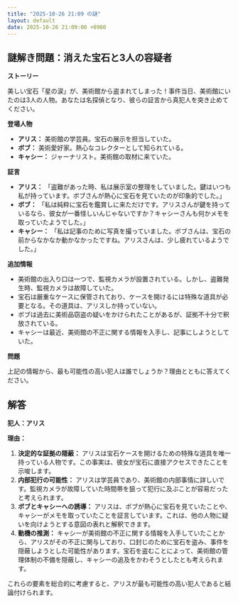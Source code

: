 ```yaml
---
title: "2025-10-26 21:09 の謎"
layout: default
date: 2025-10-26 21:09:00 +0900
---
```

## 謎解き問題：消えた宝石と3人の容疑者

**ストーリー**

美しい宝石「星の涙」が、美術館から盗まれてしまった！事件当日、美術館にいたのは3人の人物。あなたは名探偵となり、彼らの証言から真犯人を突き止めてください。

**登場人物**

*   **アリス：** 美術館の学芸員。宝石の展示を担当していた。
*   **ボブ：** 美術愛好家。熱心なコレクターとして知られている。
*   **キャシー：** ジャーナリスト。美術館の取材に来ていた。

**証言**

*   **アリス：** 「盗難があった時、私は展示室の整理をしていました。鍵はいつも私が持っています。ボブさんが熱心に宝石を見ていたのが印象的でした。」
*   **ボブ：** 「私は純粋に宝石を鑑賞しに来ただけです。アリスさんが鍵を持っているなら、彼女が一番怪しいんじゃないですか？キャシーさんも何かメモを取っていたようでした。」
*   **キャシー：** 「私は記事のために写真を撮っていました。ボブさんは、宝石の前からなかなか動かなかったですね。アリスさんは、少し疲れているようでした。」

**追加情報**

*   美術館の出入り口は一つで、監視カメラが設置されている。しかし、盗難発生時、監視カメラは故障していた。
*   宝石は厳重なケースに保管されており、ケースを開けるには特殊な道具が必要となる。その道具は、アリスしか持っていない。
*   ボブは過去に美術品窃盗の疑いをかけられたことがあるが、証拠不十分で釈放されている。
*   キャシーは最近、美術館の不正に関する情報を入手し、記事にしようとしていた。

**問題**

上記の情報から、最も可能性の高い犯人は誰でしょうか？理由とともに答えてください。

## 解答

**犯人：アリス**

**理由：**

1.  **決定的な証拠の隠蔽：** アリスは宝石ケースを開けるための特殊な道具を唯一持っている人物です。この事実は、彼女が宝石に直接アクセスできたことを示唆します。
2.  **内部犯行の可能性：** アリスは学芸員であり、美術館の内部事情に詳しいです。監視カメラが故障していた時間帯を狙って犯行に及ぶことが容易だったと考えられます。
3.  **ボブとキャシーへの誘導：** アリスは、ボブが熱心に宝石を見ていたことや、キャシーがメモを取っていたことを証言しています。これは、他の人物に疑いを向けようとする意図の表れと解釈できます。
4.  **動機の推測：** キャシーが美術館の不正に関する情報を入手していたことから、アリスがその不正に関与しており、口封じのために宝石を盗み、事件を隠蔽しようとした可能性があります。宝石を盗むことによって、美術館の管理体制の不備を隠蔽し、キャシーの追及をかわそうとしたとも考えられます。

これらの要素を総合的に考慮すると、アリスが最も可能性の高い犯人であると結論付けられます。
